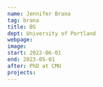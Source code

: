 ```yaml
---
name: Jennifer Brana
tag: brana
title: BS
dept: University of Portland
webpage: 
image: 
start: 2022-06-01
end: 2023-05-01
after: PhD at CMU
projects:
---
```

